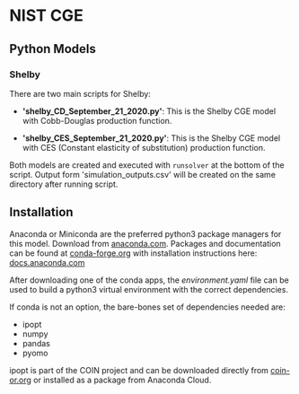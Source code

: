 # NIST CGE

## Python Models

### Shelby

There are two main scripts for Shelby:

- **'shelby\_CD\_September\_21\_2020.py'**: This is the Shelby CGE model with Cobb-Douglas production function.

- **'shelby\_CES\_September\_21\_2020.py'**: This is the Shelby CGE model with CES (Constant elasticity of substitution) production function.

Both models are created and executed with `runsolver` at the bottom of the script.
Output form 'simulation\_outputs.csv' will be created on the same directory after running script.

## Installation

Anaconda or Miniconda are the preferred python3 package managers for this model. Download from [anaconda.com](https://www.anaconda.com/distribution/). Packages and documentation can be found at [conda-forge.org](https://conda-forge.org/) with installation instructions here: [docs.anaconda.com](https://docs.anaconda.com/anaconda/navigator/install/)

After downloading one of the conda apps, the *environment.yaml* file can be used to build a python3 virtual environment with the correct dependencies.

If conda is not an option, the bare-bones set of dependencies needed are:

- ipopt
- numpy
- pandas
- pyomo

ipopt is part of the COIN project and can be downloaded directly from [coin-or.org](https://projects.coin-or.org/Ipopt) or installed as a package from Anaconda Cloud.
